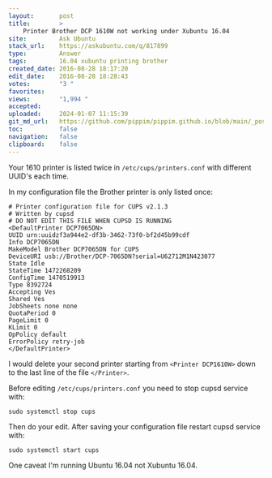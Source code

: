 ```yaml
---
layout:       post
title:        >
    Printer Brother DCP 1610W not working under Xubuntu 16.04
site:         Ask Ubuntu
stack_url:    https://askubuntu.com/q/817899
type:         Answer
tags:         16.04 xubuntu printing brother
created_date: 2016-08-28 18:17:20
edit_date:    2016-08-28 18:28:43
votes:        "3 "
favorites:    
views:        "1,994 "
accepted:     
uploaded:     2024-01-07 11:15:39
git_md_url:   https://github.com/pippim/pippim.github.io/blob/main/_posts/2016/2016-08-28-Printer-Brother-DCP-1610W-not-working-under-Xubuntu-16.04.md
toc:          false
navigation:   false
clipboard:    false
---
```


Your 1610 printer is listed twice in `/etc/cups/printers.conf` with different UUID's each time.

In my configuration file the Brother printer is only listed once:

``` 
# Printer configuration file for CUPS v2.1.3
# Written by cupsd
# DO NOT EDIT THIS FILE WHEN CUPSD IS RUNNING
<DefaultPrinter DCP7065DN>
UUID urn:uuidzf3a944e2-df3b-3462-73f0-bf2d45b99cdf
Info DCP7065DN
MakeModel Brother DCP7065DN for CUPS
DeviceURI usb://Brother/DCP-7065DN?serial=U62712M1N423077
State Idle
StateTime 1472268209
ConfigTime 1470519913
Type 8392724
Accepting Ves
Shared Ves
JobSheets none none
QuotaPeriod 0
PageLimit 0
KLimit 0
OpPolicy default
ErrorPolicy retry-job
</DefaultPrinter>
```

I would delete your second printer starting from `<Printer DCP1610W>` down to the last line of the file `</Printer>`.

Before editing `/etc/cups/printers.conf` you need to stop cupsd service with:

``` 
sudo systemctl stop cups
```

Then do your edit. After saving your configuration file restart cupsd service with:

``` 
sudo systemctl start cups
```

One caveat I'm running Ubuntu 16.04 not Xubuntu 16.04.


  [1]: https://i.stack.imgur.com/fnleS.png
